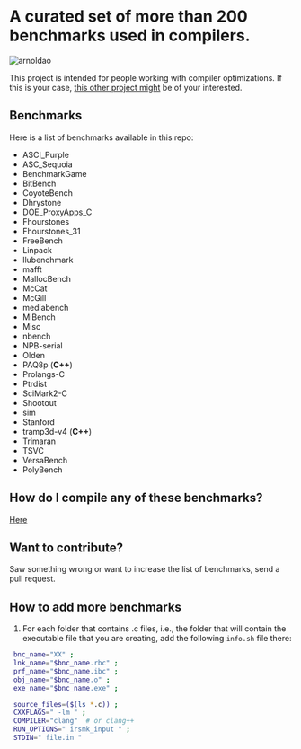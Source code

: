 
# A curated set of more than 200 benchmarks used in compilers. 

![arnoldao](https://media.giphy.com/media/YkOJT3bnwp2Xm/giphy-downsized.gif)

This project is intended for people working with compiler optimizations. If this is your case, [this other project might](https://github.com/guilhermeleobas/tf) be of your interested.

## Benchmarks

Here is a list of benchmarks available in this repo:

- ASCI_Purple
- ASC_Sequoia
- BenchmarkGame
- BitBench
- CoyoteBench
- Dhrystone
- DOE_ProxyApps_C
- Fhourstones
- Fhourstones_31
- FreeBench
- Linpack
- llubenchmark
- mafft
- MallocBench
- McCat
- McGill
- mediabench
- MiBench
- Misc
- nbench
- NPB-serial
- Olden
- PAQ8p (**C++**)
- Prolangs-C
- Ptrdist
- SciMark2-C
- Shootout
- sim
- Stanford
- tramp3d-v4 (**C++**)
- Trimaran
- TSVC
- VersaBench
- PolyBench

## How do I compile any of these benchmarks?

[Here](https://github.com/guilhermeleobas/tf)

## Want to contribute?
Saw something wrong or want to increase the list of benchmarks, send a pull request.

## How to add more benchmarks

1) For each folder that contains .c files, i.e., the folder that will
   contain the executable file that you are creating, add the following
   `info.sh` file there:
```bash
 bnc_name="XX" ;
 lnk_name="$bnc_name.rbc" ;
 prf_name="$bnc_name.ibc" ;
 obj_name="$bnc_name.o" ;
 exe_name="$bnc_name.exe" ;

 source_files=($(ls *.c)) ;
 CXXFLAGS=" -lm " ;
 COMPILER="clang"  # or clang++
 RUN_OPTIONS=" irsmk_input " ;
 STDIN=" file.in "
```
